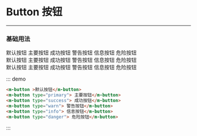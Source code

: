 # Button 按钮
----
### 基础用法

 <div class="demo-block">
  <m-button>默认按钮</m-button>
  <m-button type="primary"> 主要按钮</m-button>
  <m-button type="success"> 成功按钮</m-button>
  <m-button type="warn"> 警告按钮</m-button>
  <m-button type="info"> 信息按钮</m-button>
  <m-button type="danger"> 危险按钮</m-button>
  <br>
  <m-button plain>默认按钮</m-button>
  <m-button type="primary" plain> 主要按钮</m-button>
  <m-button type="success" plain> 成功按钮</m-button>
  <m-button type="warn" plain> 警告按钮</m-button>
  <m-button type="info" plain> 信息按钮</m-button>
  <m-button type="danger" plain> 危险按钮</m-button>
  <br>
  <m-button round>默认按钮</m-button>
  <m-button type="primary" round> 主要按钮</m-button>
  <m-button type="success" round> 成功按钮</m-button>
  <m-button type="warn" round> 警告按钮</m-button>
  <m-button type="info" round> 信息按钮</m-button>
  <m-button type="danger" round> 危险按钮</m-button>
  <br>
  <m-button circle>
    <m-icon icon="search" color="dark"></m-icon>
  </m-button>
  <m-button type="primary" circle icon='edit'></m-button>
  <m-button type="success" circle icon="enter"></m-button>
  <m-button type="warn" circle icon="notice"></m-button>
  <m-button type="info" circle icon="info"></m-button>
  <m-button type="danger" circle>
    <m-icon icon="flag"></m-icon>
  </m-button>
</div>

  


::: demo
```html
<m-button >默认按钮</m-button>
<m-button type="primary"> 主要按钮</m-button>
<m-button type="success"> 成功按钮</m-button>
<m-button type="warn"> 警告按钮</m-button>
<m-button type="info"> 信息按钮</m-button>
<m-button type="danger"> 危险按钮</m-button>
```
:::